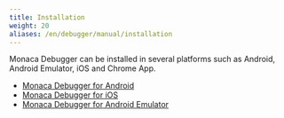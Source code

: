 ```yaml
---
title: Installation
weight: 20
aliases: /en/debugger/manual/installation
---
```


Monaca Debugger can be installed in several platforms such as Android,
Android Emulator, iOS and Chrome App.

- [Monaca Debugger for Android](debugger_android/)
- [Monaca Debugger for iOS](debugger_ios/)
- [Monaca Debugger for Android Emulator](debugger_emulator/)

